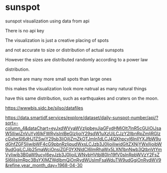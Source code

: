 # sunspot

sunspot visualization using data from api

There is no api key

The visualization is just a creative placing of spots

and not accurate to size or distribution of actual sunspots

However the sizes are distributed randomly according to a power law

distribution.  

so there are many more small spots than large ones 

this makes the visualization look more natrual as many natural things

have this same distribution, such as earthquakes and craters on the moon.

https://wwwbis.sidc.be/silso/datafiles

https://data.smartidf.services/explore/dataset/daily-sunspot-number/api/?sort=-column_4&dataChart=eyJxdWVyaWVzIjpbeyJjaGFydHMiOlt7InR5cGUiOiJsaW5lIiwiZnVuYyI6IkFWRyIsInlBeGlzIjoiY29sdW1uXzUiLCJzY2llbnRpZmljRGlzcGxheSI6dHJ1ZSwiY29sb3IiOiIjZmZkOTJmIn1dLCJ4QXhpcyI6InllYXJfbW9udGhfZGF5IiwibWF4cG9pbnRzIjpudWxsLCJzb3J0IjoiIiwidGltZXNjYWxlIjoibW9udGgiLCJjb25maWciOnsiZGF0YXNldCI6ImRhaWx5LXN1bnNwb3QtbnVtYmVyIiwib3B0aW9ucyI6eyJzb3J0IjoiLWNvbHVtbl80In19fV0sInRpbWVzY2FsZSI6IiIsImRpc3BsYXlMZWdlbmQiOnRydWUsImFsaWduTW9udGgiOnRydWV9&refine.year_month_day=1968-04-30
